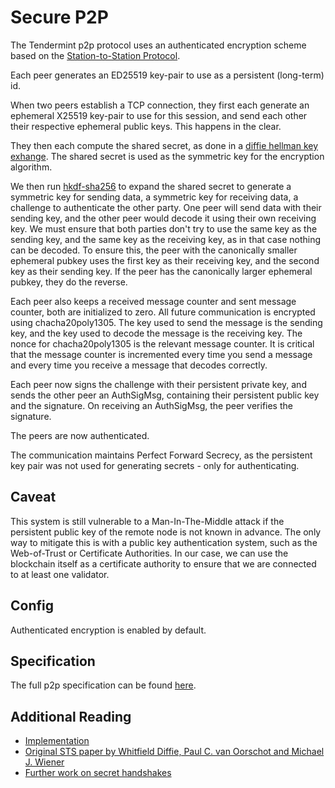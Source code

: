 # Secure P2P

The Tendermint p2p protocol uses an authenticated encryption scheme
based on the [Station-to-Station
Protocol](https://en.wikipedia.org/wiki/Station-to-Station_protocol).

Each peer generates an ED25519 key-pair to use as a persistent
(long-term) id.

When two peers establish a TCP connection, they first each generate an
ephemeral X25519 key-pair to use for this session, and send each other
their respective ephemeral public keys. This happens in the clear.

They then each compute the shared secret, as done in a [diffie hellman
key exhange](https://en.wikipedia.org/wiki/Diffie%E2%80%93Hellman_key_exchange).
The shared secret is used as the symmetric key for the encryption algorithm.

We then run [hkdf-sha256](https://en.wikipedia.org/wiki/HKDF) to expand the
shared secret to generate a symmetric key for sending data,
a symmetric key for receiving data,
a challenge to authenticate the other party.
One peer will send data with their sending key, and the other peer
would decode it using their own receiving key.
We must ensure that both parties don't try to use the same key as the sending
key, and the same key as the receiving key, as in that case nothing can be
decoded.
To ensure this, the peer with the canonically smaller ephemeral pubkey
uses the first key as their receiving key, and the second key as their sending key.
If the peer has the canonically larger ephemeral pubkey, they do the reverse.

Each peer also keeps a received message counter and sent message counter, both
are initialized to zero.
All future communication is encrypted using chacha20poly1305.
The key used to send the message is the sending key, and the key used to decode
the message is the receiving key.
The nonce for chacha20poly1305 is the relevant message counter.
It is critical that the message counter is incremented every time you send a
message and every time you receive a message that decodes correctly.

Each peer now signs the challenge with their persistent private key, and
sends the other peer an AuthSigMsg, containing their persistent public
key and the signature. On receiving an AuthSigMsg, the peer verifies the
signature.

The peers are now authenticated.

The communication maintains Perfect Forward Secrecy, as
the persistent key pair was not used for generating secrets - only for
authenticating.

## Caveat

This system is still vulnerable to a Man-In-The-Middle attack if the
persistent public key of the remote node is not known in advance. The
only way to mitigate this is with a public key authentication system,
such as the Web-of-Trust or Certificate Authorities. In our case, we can
use the blockchain itself as a certificate authority to ensure that we
are connected to at least one validator.

## Config

Authenticated encryption is enabled by default.

## Specification

The full p2p specification can be found [here](https://github.com/tendermint/classic/tree/master/docs/spec/p2p).

## Additional Reading

- [Implementation](https://github.com/tendermint/classic/blob/64bae01d007b5bee0d0827ab53259ffd5910b4e6/p2p/conn/secret_connection.go#L47)
- [Original STS paper by Whitfield Diffie, Paul C. van Oorschot and
  Michael J.
  Wiener](http://citeseerx.ist.psu.edu/viewdoc/download?doi=10.1.1.216.6107&rep=rep1&type=pdf)
- [Further work on secret
  handshakes](https://dominictarr.github.io/secret-handshake-paper/shs.pdf)
